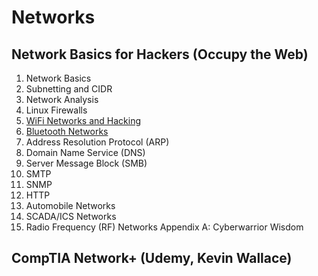 # Networks

## Network Basics for Hackers (Occupy the Web) ##
1. Network Basics
2. Subnetting and CIDR
3. Network Analysis
4. Linux Firewalls
5. [WiFi Networks and Hacking](./LinuxBasics4Hackers/wifi.md)  
6. [Bluetooth Networks](./LinuxBasics4Hackers/bluetooth.md)  
7. Address Resolution Protocol (ARP)
8. Domain Name Service (DNS)
9. Server Message Block (SMB)
10. SMTP
11. SNMP
12. HTTP
13. Automobile Networks
14. SCADA/ICS Networks
15. Radio Frequency (RF) Networks
Appendix A: Cyberwarrior Wisdom

## CompTIA Network+ (Udemy, Kevin Wallace) ##
